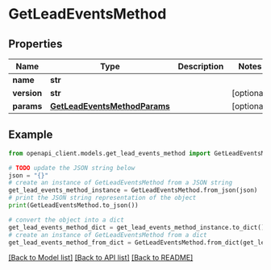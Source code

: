# GetLeadEventsMethod


## Properties

Name | Type | Description | Notes
------------ | ------------- | ------------- | -------------
**name** | **str** |  | 
**version** | **str** |  | [optional] 
**params** | [**GetLeadEventsMethodParams**](GetLeadEventsMethodParams.md) |  | [optional] 

## Example

```python
from openapi_client.models.get_lead_events_method import GetLeadEventsMethod

# TODO update the JSON string below
json = "{}"
# create an instance of GetLeadEventsMethod from a JSON string
get_lead_events_method_instance = GetLeadEventsMethod.from_json(json)
# print the JSON string representation of the object
print(GetLeadEventsMethod.to_json())

# convert the object into a dict
get_lead_events_method_dict = get_lead_events_method_instance.to_dict()
# create an instance of GetLeadEventsMethod from a dict
get_lead_events_method_from_dict = GetLeadEventsMethod.from_dict(get_lead_events_method_dict)
```
[[Back to Model list]](../README.md#documentation-for-models) [[Back to API list]](../README.md#documentation-for-api-endpoints) [[Back to README]](../README.md)


